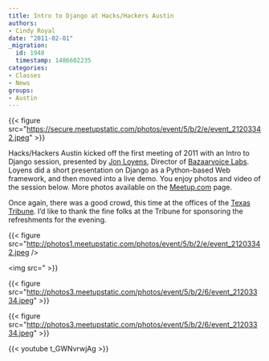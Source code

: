 ```yaml
---
title: Intro to Django at Hacks/Hackers Austin
authors:
- Cindy Royal
date: "2011-02-01"
_migration:
  id: 1948
  timestamp: 1486602235
categories:
- Classes
- News
groups:
- Austin
---
```


{{< figure src="https://secure.meetupstatic.com/photos/event/5/b/2/e/event_21203342.jpeg" >}}

Hacks/Hackers Austin kicked off the first meeting of 2011 with an Intro to Django session, presented by [Jon Loyens][1], Director of [Bazaarvoice Labs][2]. Loyens did a short presentation on Django as a Python-based Web framework, and then moved into a live demo. You enjoy photos and video of the session below. More photos available on the [Meetup.com][3] page. 

Once again, there was a good crowd, this time at the offices of the [Texas Tribune][4]. I&#8217;d like to thank the fine folks at the Tribune for sponsoring the refreshments for the evening.

{{< figure src="http://photos1.meetupstatic.com/photos/event/5/b/2/e/event_21203342.jpeg /></p> <p><img src=" >}}

{{< figure src="http://photos3.meetupstatic.com/photos/event/5/b/2/6/event_21203334.jpeg" >}}

{{< figure src="http://photos3.meetupstatic.com/photos/event/5/b/2/6/event_21203334.jpeg" >}}

{{< youtube t_GWNvrwjAg >}}

 [1]: http://www.loyens.org/
 [2]: http://www.bazaarvoice.com/services/innovation
 [3]: http://meetupaustin.hackshackers.com/events/16007949/
 [4]: http://www.texastribune.org/